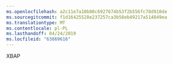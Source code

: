 ```yaml
---
ms.openlocfilehash: a2c11e7a10b08c6927674b53f2b556fc78d910de
ms.sourcegitcommit: f1d16425528e237257ca3b58eb49217a514849ea
ms.translationtype: MT
ms.contentlocale: pl-PL
ms.lasthandoff: 04/24/2019
ms.locfileid: "63869616"
---
```

XBAP